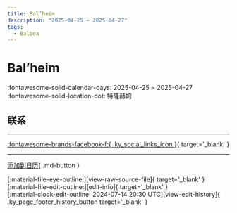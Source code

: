 ```yaml
---
title: Bal’heim
description: "2025-04-25 ~ 2025-04-27"
tags:
  - Balboa
---
```


# Bal’heim 

:fontawesome-solid-calendar-days: 2025-04-25 ~ 2025-04-27  
:fontawesome-solid-location-dot: 特隆赫姆  

## 联系


---

 [:fontawesome-brands-facebook-f:{ .ky_social_links_icon }](https://www.facebook.com/events/2130597303987545){ target='_blank' }

---

[添加到日历](https://swing.news/ics/zh-Hans/2025/nb_NO/bal-heim-2025.ics){ .md-button }

<div class="ky_page_footer" markdown>
<div class="ky_page_footer_trailing" markdown="span">
[:material-file-eye-outline:][view-raw-source-file]{ target='_blank' }
[:material-file-edit-outline:][edit-info]{ target='_blank' }
</div>
<div class="ky_page_footer_leading" markdown="span">
[:material-clock-edit-outline: 2024-07-14 20:30 UTC][view-edit-history]{ .ky_page_footer_history_button target='_blank' }
</div>
</div>

[view-raw-source-file]: https://github.com/swingdance/events/blob/main/2025/nb_NO/bal-heim-2025.json "查看原始源文件"
[edit-info]: https://github.com/swingdance/events/issues/new?assignees=&labels=update+event&projects=&template=03-update_entity.yml&title=%5B2025%2Fnb_NO%5D%20Bal%E2%80%99heim&region=nb_NO&year=2025&id=bal-heim-2025&name=Bal%E2%80%99heim&org_id= "编辑信息"

[view-edit-history]: https://github.com/swingdance/events/commits/main/2025/nb_NO/bal-heim-2025.json "查看编辑历史"
